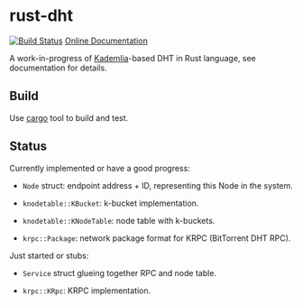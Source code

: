 rust-dht
========

[![Build
Status](https://travis-ci.org/Divius/rust-dht.svg)](https://travis-ci.org/Divius/rust-dht)
[Online Documentation](http://www.rust-ci.org/Divius/rust-dht/doc/dht/)

A work-in-progress of
[Kademlia](http://pdos.csail.mit.edu/~petar/papers/maymounkov-kademlia-lncs.pdf)-based
DHT in Rust language, see documentation for details.

Build
-----

Use [cargo](http://crates.io) tool to build and test.

Status
------

Currently implemented or have a good progress:

* `Node` struct: endpoint address + ID, representing this Node in the system.

* `knodetable::KBucket`: k-bucket implementation.

* `knodetable::KNodeTable`: node table with k-buckets.

* `krpc::Package`: network package format for KRPC (BitTorrent DHT RPC).

Just started or stubs:

* `Service` struct glueing together RPC and node table.

* `krpc::KRpc`: KRPC implementation.
